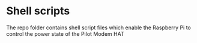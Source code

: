 # Shell scripts

The repo folder contains shell script files which enable the Raspberry Pi to control the power state of the Pilot Modem HAT  

